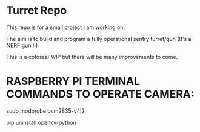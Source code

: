# Turret Repo

This repo is for a small project I am working on:

The aim is to build and program a fully operational sentry turret/gun (It's a NERF gun!!!)

This is a colossal WIP but there will be many improvements to come.


# RASPBERRY PI TERMINAL COMMANDS TO OPERATE CAMERA:

sudo modprobe bcm2835-v4l2

pip uninstall opencv-python
